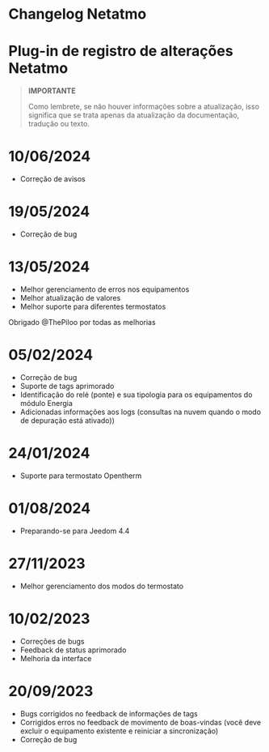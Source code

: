 # Changelog Netatmo

# Plug-in de registro de alterações Netatmo

>**IMPORTANTE**
>
>Como lembrete, se não houver informações sobre a atualização, isso significa que se trata apenas da atualização da documentação, tradução ou texto.

# 10/06/2024

- Correção de avisos

# 19/05/2024

- Correção de bug

# 13/05/2024

- Melhor gerenciamento de erros nos equipamentos
- Melhor atualização de valores
- Melhor suporte para diferentes termostatos

Obrigado @ThePiloo por todas as melhorias

# 05/02/2024

- Correção de bug
- Suporte de tags aprimorado
- Identificação do relé (ponte) e sua tipologia para os equipamentos do módulo Energia
- Adicionadas informações aos logs (consultas na nuvem quando o modo de depuração está ativado))

# 24/01/2024

- Suporte para termostato Opentherm

# 01/08/2024

- Preparando-se para Jeedom 4.4

# 27/11/2023

- Melhor gerenciamento dos modos do termostato

# 10/02/2023

- Correções de bugs
- Feedback de status aprimorado
- Melhoria da interface

# 20/09/2023

- Bugs corrigidos no feedback de informações de tags
- Corrigidos erros no feedback de movimento de boas-vindas (você deve excluir o equipamento existente e reiniciar a sincronização)
- Correção de bug
